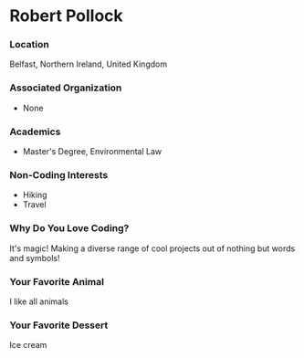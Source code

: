 # Robert Pollock

### Location

Belfast, Northern Ireland, United Kingdom

### Associated Organization

- None

### Academics

- Master's Degree, Environmental Law

### Non-Coding Interests

- Hiking
- Travel

### Why Do You Love Coding?

It's magic! Making a diverse range of cool projects out of nothing but words and symbols!

### Your Favorite Animal

I like all animals

### Your Favorite Dessert

Ice cream
